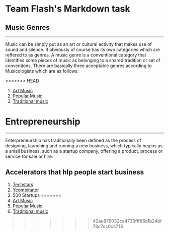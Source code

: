 # Team Flash's Markdown task

## Music Genres
---------------
   Music can be simply put as an art or cultural activity that makes use of sound and silence. It obviously of course has its own categories which are reffered to as genres. A music genre is a conventional category that identifies some pieces of music as belonging to a shared tradition or set of conventions.
   There are basically three acceptable genres according to Musicologists which are as follows:
   
<<<<<<< HEAD
  1. [Art Music](https://en.wikipedia.org/Art_Music)
  2. [Popular Music](https://en.wikipedia.org/Popular_Music)
  3. [Traditional music](https://en.wikipedia.org/Traditional_Music)
 # Entrepreneurship 
---
Enterpreneurship has traditionally been defined as the process of designing, launching and running a new
business, which typically begins as a small business, such as a startup company, offering a product, process or service for sale or hire.

## Accelerators that hlp people start business
1. [Techstars](http://techstars.com)
2. [Ycombinator](http://ycombinator.com)
3. 500 Startups
=======
  1. [Art Music](https://en.wikipedia.org/Art_Music)
  2. [Popular Music](https://en.wikipedia.org/Popular_Music)
  3. [Traditional music](https://en.wikipedia.org/Traditional_Music)
>>>>>>> 42ae876032ca4733fff86a1b24bf78c7cc0c4718
